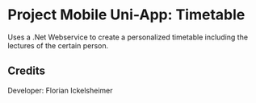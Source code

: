 ﻿# Project Mobile Uni-App: Timetable

Uses a .Net Webservice to create a personalized timetable including the lectures of the certain person.

## Credits

Developer:
Florian Ickelsheimer
